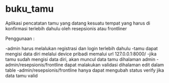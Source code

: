 # buku_tamu
Aplikasi pencatatan tamu yang datang kesuatu tempat yang harus di konfirmasi terlebih dahulu oleh resepsionis atau frontliner


Penggunaan :

-admin harus melalukan registrasi dan login terlebih dahulu
-tamu dapat mengisi data diri melalui device pribadi memalui url 127.0.0.1:8000/
-jika tamu sudah mengisi data diri, akan muncul data tamu dihalaman admin
-admin/resepsionis/frontline dapat malakukan validasi dihalaman edit dalam table
-admin/resepsionis/frontline hanya dapat mengubah status verify jika data tamu valid
